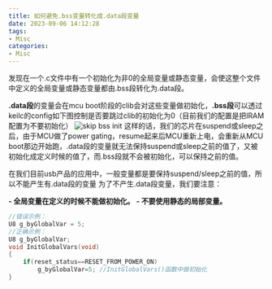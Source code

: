 ```yaml
---
title: 如何避免.bss变量转化成.data段变量
date: 2023-09-06 14:12:28
tags:
- Misc
categories:
- Misc
---
```


发现在一个.c文件中有一个初始化为非0的全局变量或静态变量，会使这整个文件中定义的全局变量或静态变量都由.bss段转化为.data段。

**.data段**的变量会在mcu boot阶段的clib会对这些变量做初始化，**.bss段**可以透过keilc的config如下图控制是否要跳过clib的初始化为0（目前我们的配置是把IRAM配置为不要初始化）
![skip bss init](https://xyc-1316422823.cos.ap-shanghai.myqcloud.com/20230906141358.png)
这样的话，我们的芯片在suspend或sleep之后，由于MCU做了power gating，resume起来后MCU重新上电，会重新从MCU boot那边开始跑，.data段的变量就无法保持suspend或sleep之前的值了，又被初始化成定义时候的值了，而.bss段就不会被初始化，可以保持之前的值。

在我们目前usb产品的应用中，一般变量都是要保持suspend/sleep之前的值，所以不能产生有.data段的变量
为了不产生.data段变量，我们要注意：

**- 全局变量在定义的时候不能做初始化。**
**- 不要使用静态的局部变量。**

```c
//错误示例：
U8 g_byGlobalVar = 5;
//正确示例：
U8 g_byGlobalVar;
void InitGlobalVars(void)
{
    if(reset_status==RESET_FROM_POWER_ON)
        g_byGlobalVar=5; //InitGlobalVars()函数中做初始化
}
```
